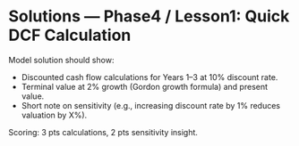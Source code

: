# Solutions — Phase4 / Lesson1: Quick DCF Calculation

Model solution should show:
- Discounted cash flow calculations for Years 1–3 at 10% discount rate.
- Terminal value at 2% growth (Gordon growth formula) and present value.
- Short note on sensitivity (e.g., increasing discount rate by 1% reduces valuation by X%).

Scoring: 3 pts calculations, 2 pts sensitivity insight.
